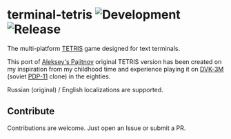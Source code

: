# terminal-tetris  ![Development](https://github.com/semack/terminal-tetris/workflows/Development/badge.svg?branch=development&event=push) ![Release](https://github.com/semack/terminal-tetris/workflows/Release/badge.svg?branch=master&event=push)
The multi-platform [TETRIS](https://en.wikipedia.org/wiki/Tetris) game designed for text terminals.

This port of [Aleksey's Pajitnov](https://en.wikipedia.org/wiki/Alexey_Pajitnov) original TETRIS version has been created on my inspiration from my childhood time and experience playing it on  [DVK-3M](http://www.leningrad.su/museum/show_calc.php?n=241&lang=0&test=0) (soviet [PDP-11](https://en.wikipedia.org/wiki/PDP-11) clone) in the eighties.

Russian (original) / English localizations are supported.

<!--## Demo
Play the demo of the game by typing this command in the terminal:
```
ssh tetris.semack.rocks
```-->

## Contribute
Contributions are welcome. Just open an Issue or submit a PR. 
